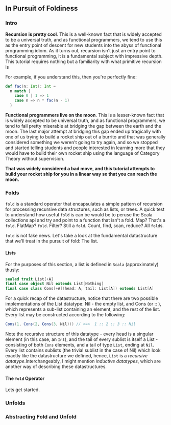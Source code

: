 ## In Pursuit of Foldiness

### Intro

**Recursion is pretty cool**. This is a well-known fact that is widely accepted
to be a universal truth, and as functional programmers,
we tend to use this as the entry point of descent for new students into
the abyss of functional programming idiom. As it turns out, recursion
isn't just an entry point to functional programming, it is a fundamental
subject with impressive depth. This tutorial requires nothing but a familiarity
with what primitive recursion is

For example, if you understand this, then you're perfectly fine:

```scala
def fac(n: Int): Int =
  n match {
    case 0 | 1 => 1
    case n => n * fac(n - 1)
  }
```

**Functional programmers live on the moon**. This is a lesser-known fact that is
widely accepted to be universal truth, and as functional programmers, we tend
to fail pretty miserable at bridging the gap between the earth and the moon.
The last major attempt at bridging this gap ended up tragically with one of
us trying to build a rocket ship out of a burrito and that was generally considered
something we weren't going to try again, and so we stopped and started
telling students and people interested in learning more that they would have
to build their own rocket ship using the language of Category Theory without supervision.


**That was widely considered a bad move, and this tutorial attempts to build
your rocket ship for you in a linear way so that you can reach the moon.**

### Folds

`fold` is a standard operator that encapsulates a simple pattern of
recursion for processing recursive data structures, such as lists, or trees.
A quick test to understand how useful `fold` is can be would be to peruse
the Scala collections api and try and point to a function that isn't a fold.
Map? That's a `fold`. FlatMap? `fold`. Filter? Still a `fold`. Count, find,
scan, reduce? All `fold`s.

`fold` is not fake news. Let's take a look at the fundamental datastructure that
we'll treat in the pursuit of fold: The list.

#### Lists
For the purposes of this section, a list is defined in `Scala` (approximately)
thusly:

```scala
sealed trait List[+A]
final case object Nil extends List[Nothing]
final case class Cons[+A](head: A, tail: List[A]) extends List[A]
```

For a quick recap of the datastructure, notice that there are two possible
implementations of the List datatype: Nil - the empty list, and Cons (or :: ),
which represents a sub-list containing an element, and the rest of the list. Every
list may be constructed according to the following:

```scala
Cons(1, Cons(2, Cons(3, Nil))) // <=>  1 :: 2 :: 3 :: Nil
```
Note the recursive structure of this datatype - every head is a singular element
(in this case, an `Int`), and the tail of every sublist is itself a List -
consisting of both `Cons` elements, and a tail of type `List`, ending at `Nil`.
Every list contains sublists (the trivial sublist in the case of Nil)
which look exactly like the datastructure we defined, hence, `List` is a
 *recursive datatype*.Interchangeably, I might mention *inductive datatypes*,
 which are another way of describing these datastructures.

#### The `fold` Operator


Lets get started.

### Unfolds

### Abstracting Fold and Unfold
